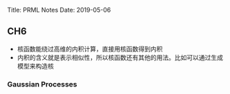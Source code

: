 Title: PRML Notes
Date: 2019-05-06

## CH6
+ 核函数能绕过高维的内积计算，直接用核函数得到内积
+ 内积的含义就是表示相似性，所以核函数还有其他的用法。比如可以通过生成模型来构造核

### Gaussian Processes
